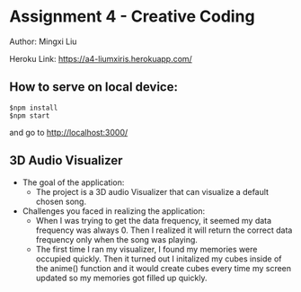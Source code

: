 Assignment 4 - Creative Coding
===

Author: Mingxi Liu

Heroku Link: https://a4-liumxiris.herokuapp.com/

How to serve on local device:
---

```
$npm install
$npm start
```
and go to <http://localhost:3000/>

## 3D Audio Visualizer

- The goal of the application:
  - The project is a 3D audio Visualizer that can visualize a default chosen song.
- Challenges you faced in realizing the application:
  - When I was trying to get the data frequency, it seemed my data frequency was always 0. Then I realized it will return the correct data frequency only when the song was playing.
  - The first time I ran my visualizer, I found my memories were occupied quickly. Then it turned out I initalized my cubes inside of the anime() function and it would create cubes every time my screen updated so my memories got filled up quickly.

